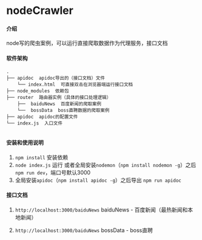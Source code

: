 # nodeCrawler

#### 介绍
node写的爬虫案例，可以运行直接爬取数据作为代理服务，接口文档

#### 软件架构
```
.
├── apidoc  apidoc导出的（接口文档）文件
	└── index.html  可直接双击在浏览器端运行接口文档
├── node_modules  依赖包
├──	router  路由器实例（具体的接口处理逻辑）
	├──  baiduNews  百度新闻的爬取案例
	└──  bossData  boss直聘数据的爬取案例
├── apidoc  apidoc的配置文件
└── index.js  入口文件
    
```


#### 安装和使用说明

1.  `npm install` 安装依赖
2.  `node index.js` 运行 或者全局安装`nodemon`（`npm install nodemon -g`）之后 `npm run dev`，端口号默认3000
3.  全局安装`apidoc`（`npm install apidoc -g`）之后导出 `npm run apidoc`

#### 接口文档

1. `http://localhost:3000/baiduNews`  baiduNews - 百度新闻（最热新闻和本地新闻）

2. `http://localhost:3000/baiduNews`  bossData - boss直聘

   
